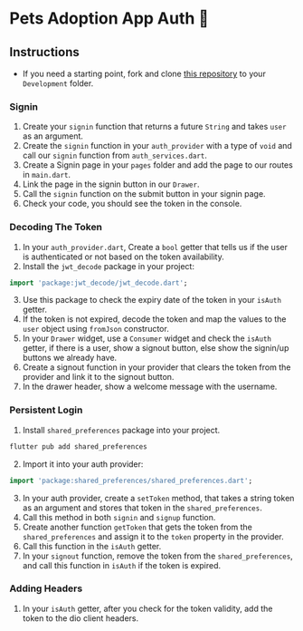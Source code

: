 # Pets Adoption App Auth 🦄

## Instructions

- If you need a starting point, fork and clone [this repository](https://github.com/JoinCODED/Task-Flutter-Auth-AdoptApp-Signin) to your `Development` folder.

### Signin

1. Create your `signin` function that returns a future `String` and takes `user` as an argument.
2. Create the `signin` function in your `auth_provider` with a type of `void` and call our `signin` function from `auth_services.dart`.
3. Create a Signin page in your `pages` folder and add the page to our routes in `main.dart`.
4. Link the page in the signin button in our `Drawer`.
5. Call the `signin` function on the submit button in your signin page.
6. Check your code, you should see the token in the console.

### Decoding The Token

1. In your `auth_provider.dart`, Create a `bool` getter that tells us if the user is authenticated or not based on the token availability.
2. Install the `jwt_decode` package in your project:

```dart
import 'package:jwt_decode/jwt_decode.dart';
```

3. Use this package to check the expiry date of the token in your `isAuth` getter.
4. If the token is not expired, decode the token and map the values to the `user` object using `fromJson` constructor.
5. In your `Drawer` widget, use a `Consumer` widget and check the `isAuth` getter, if there is a user, show a signout button, else show the signin/up buttons we already have.
6. Create a signout function in your provider that clears the token from the provider and link it to the signout button.
7. In the drawer header, show a welcome message with the username.

### Persistent Login

1. Install `shared_preferences` package into your project.

```dart
flutter pub add shared_preferences
```

2. Import it into your auth provider:

```dart
import 'package:shared_preferences/shared_preferences.dart';
```

3. In your auth provider, create a `setToken` method, that takes a string token as an argument and stores that token in the `shared_preferences`.
4. Call this method in both `signin` and `signup` function.
5. Create another function `getToken` that gets the token from the `shared_preferences` and assign it to the `token` property in the provider.
6. Call this function in the `isAuth` getter.
7. In your `signout` function, remove the token from the `shared_preferences`, and call this function in `isAuth` if the token is expired.

### Adding Headers

1. In your `isAuth` getter, after you check for the token validity, add the token to the dio client headers.
